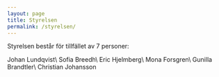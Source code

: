```yaml
---
layout: page
title: Styrelsen
permalink: /styrelsen/
---
```


Styrelsen består för tillfället av 7 personer:

Johan Lundqvist\\
Sofia Breedh\\
Eric Hjelmberg\\
Mona Forsgren\\
Gunilla Brandtler\\
Christian Johansson
